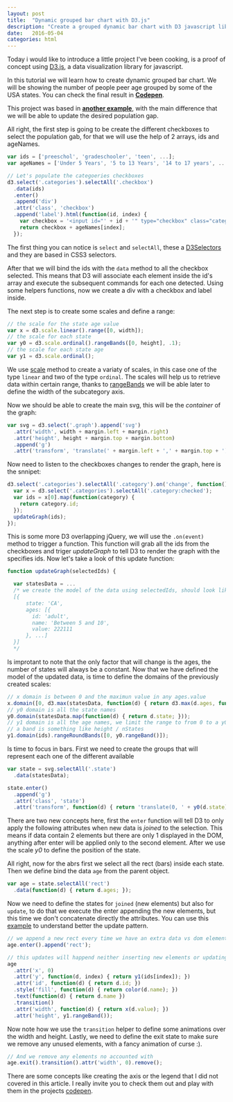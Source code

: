 ```yaml
---
layout: post
title:  "Dynamic grouped bar chart with D3.js"
description: "Create a grouped dynamic bar chart with D3 javascript library using checkbox to change the data"
date:   2016-05-04
categories: html
---
```


Today i would like to introduce a little project I've been cooking, is a proof of concept using [D3.js](https://d3js.org/), a data visualization library for javascript.

In this tutorial we will learn how to create dynamic grouped bar chart. We will be showing the number of people peer age grouped by some of the USA states. You can check the final result in **[Codepen](https://codepen.io/Rastikko/full/GqNbqM/)**.

This project was based in **[another example](http://bl.ocks.org/mbostock/3887051)**, with the main difference that we will be able to update the desired population gap.

All right, the first step is going to be create the different checkboxes to select the population gab, for that we will use the help of 2 arrays, ids and ageNames.

```javascript
var ids = ['preeschol', 'gradeschooler', 'teen', ...];
var ageNames = ['Under 5 Years', '5 to 13 Years', '14 to 17 years', ...];

// Let's populate the categoeries checkboxes
d3.select('.categories').selectAll('.checkbox')
  .data(ids)
  .enter()
  .append('div')
  .attr('class', 'checkbox')
  .append('label').html(function(id, index) {
    var checkbox = '<input id="' + id + '" type="checkbox" class="category">';
    return checkbox + ageNames[index];
  });
```

The first thing you can notice is `select` and `selectAll`, these a [D3Selectors](https://github.com/d3/d3/wiki/Selections) and they are based in CSS3 selectors.

After that we will bind the ids with the `data` method to all the checkbox selected. This means that D3 will associate each element inside the id's array and execute the subsequent commands for each one detected. Using some helpers functions, now we create a div with a checkbox and label inside.

The next step is to create some scales and define a range:

```javascript
// the scale for the state age value
var x = d3.scale.linear().range([0, width]);
// the scale for each state
var y0 = d3.scale.ordinal().rangeBands([0, height], .1);
// the scale for each state age
var y1 = d3.scale.ordinal();
```

We use [scale](https://github.com/d3/d3/wiki/Ordinal-Scales) method to create a variaty of scales, in this case one of the type `linear` and two of the type `ordinal`. The scales will help us to retrieve data within certain range, thanks to [rangeBands](https://github.com/d3/d3/wiki/Ordinal-Scales#ordinal_rangeBands) we will be able later to define the width of the subcategory axis.

Now we should be able to create the main svg, this will be the *container* of the graph:

```javascript
var svg = d3.select('.graph').append('svg')
  .attr('width', width + margin.left + margin.right)
  .attr('height', height + margin.top + margin.bottom)
  .append('g')
  .attr('transform', 'translate(' + margin.left + ',' + margin.top + ')');
```

Now need to listen to the checkboxes changes to render the graph, here is the snnipet:

```javascript
d3.select('.categories').selectAll('.category').on('change', function() {
  var x = d3.select('.categories').selectAll('.category:checked');
  var ids = x[0].map(function(category) {
    return category.id;
  });
  updateGraph(ids);
});
```

This is some more D3 overlapping jQuery, we will use the `.on(event)` method to trigger a function. This function will grab all the ids from the checkboxes and triger *updateGraph* to tell D3 to render the graph with the specifies ids. Now let's take a look of this update function:

```javascript
function updateGraph(selectedIds) {

  var statesData = ...
  /* we create the model of the data using selectedIds, should look like:
  [{
      state: 'CA',
      ages: [{
        id: 'adult',
        name: 'Between 5 and 10',
        value: 222111
      }, ...]
  }]
  */

```

Is improtant to note that the only factor that will change is the ages, the number of states will always be a constant. Now that we have defined the model of the updated data, is time to define the domains of the previously created scales:

```javascript
// x domain is between 0 and the maximun value in any ages.value
x.domain([0, d3.max(statesData, function(d) { return d3.max(d.ages, function(d) { return d.value }); })]);
// y0 domain is all the state names
y0.domain(statesData.map(function(d) { return d.state; }));
// y1 domain is all the age names, we limit the range to from 0 to a y0 band
// a band is something like height / nStates
y1.domain(ids).rangeRoundBands([0, y0.rangeBand()]);
```
Is time to focus in bars. First we need to create the groups that will represent each one of the different available

```javascript
var state = svg.selectAll('.state')
  .data(statesData);

state.enter()
  .append('g')
  .attr('class', 'state')
  .attr('transform', function(d) { return 'translate(0, ' + y0(d.state) + ')'; });
```
There are two new concepts here, first the `enter` function will tell D3 to only apply the following attributes when new data is *joined* to the selection. This means if data contain 2 elements but there are only 1 displayed in the DOM, anything after enter will be applied only to the second element. After we use the scale *y0* to define the position of the state.

All right, now for the abrs first we select all the rect (bars) inside each state. Then we define bind the data `age` from the parent object.


```javascript
var age = state.selectAll('rect')
  .data(function(d) { return d.ages; });
```

Now we need to define the states for `joined` (new elements) but also for `update`, to do that we execute the enter appending the new elements, but this time we don't concatenate directly the attributes. You can use this [example](http://bl.ocks.org/mbostock/3808218) to understand better the update pattern.

```javascript
// we append a new rect every time we have an extra data vs dom element
age.enter().append('rect');

// this updates will happend neither inserting new elements or updating them
age
  .attr('x', 0)
  .attr('y', function(d, index) { return y1(ids[index]); })
  .attr('id', function(d) { return d.id; })
  .style('fill', function(d) { return color(d.name); })
  .text(function(d) { return d.name })
  .transition()
  .attr('width', function(d) { return x(d.value); })
  .attr('height', y1.rangeBand());
```

Now note how we use the `transition` helper to define some animations over the width and height. Lastly, we need to define the exit state to make sure we remove any unused elements, with a fancy animation of curse :).

```javascript
// And we remove any elements no accounted with
age.exit().transition().attr('width', 0).remove();
```

There are some concepts like creating the axis or the legend that I did not covered in this article. I really invite you to check them out and play with them in the projects  [codepen](https://codepen.io/Rastikko/pen/GqNbqM).
